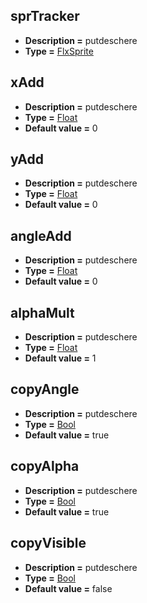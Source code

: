 ## sprTracker
* **Description =** putdeschere
* **Type =** [FlxSprite](https://api.haxeflixel.com/flixel/FlxSprite.html)

## xAdd
* **Description =** putdeschere
* **Type =** [Float](https://api.haxeflixel.com/Float.html)
* **Default value =** 0

## yAdd
* **Description =** putdeschere
* **Type =** [Float](https://api.haxeflixel.com/Float.html)
* **Default value =** 0

## angleAdd
* **Description =** putdeschere
* **Type =** [Float](https://api.haxeflixel.com/Float.html)
* **Default value =** 0

## alphaMult
* **Description =** putdeschere
* **Type =** [Float](https://api.haxeflixel.com/Float.html)
* **Default value =** 1

## copyAngle
* **Description =** putdeschere
* **Type =** [Bool](https://api.haxeflixel.com/Bool.html)
* **Default value =** true

## copyAlpha
* **Description =** putdeschere
* **Type =** [Bool](https://api.haxeflixel.com/Bool.html)
* **Default value =** true

## copyVisible
* **Description =** putdeschere
* **Type =** [Bool](https://api.haxeflixel.com/Bool.html)
* **Default value =** false

